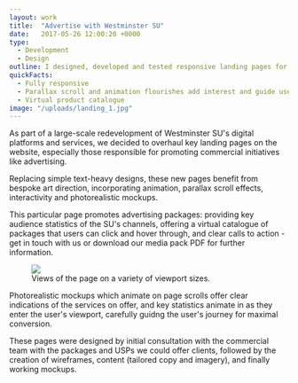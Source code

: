 ```yaml
---
layout: work
title:  "Advertise with Westminster SU"
date:   2017-05-26 12:00:20 +0000
type: 
  - Development
  - Design
outline: I designed, developed and tested responsive landing pages for Westminster Students' Union to promote commercial services to clients.
quickFacts:
  - Fully responsive
  - Parallax scroll and animation flourishes add interest and guide user journey
  - Virtual product catalogue
image: "/uploads/landing_1.jpg"
---
```


As part of a large-scale redevelopment of Westminster SU's digital platforms and services, we decided to overhaul key landing pages on the website, especially those responsible for promoting commercial initiatives like advertising.

Replacing simple text-heavy designs, these new pages benefit from bespoke art direction, incorporating animation, parallax scroll effects, interactivity and photorealistic mockups.

This particular page promotes advertising packages: providing key audience statistics of the SU's channels, offering a virtual catalogue of packages that users can click and hover through, and clear calls to action - get in touch with us or download our media pack PDF for further information.

<figure>
  <img src="/uploads/landing_2.jpg"/>
  <figcaption>Views of the page on a variety of viewport sizes.</figcaption>
</figure>

Photorealistic mockups which animate on page scrolls offer clear indications of the services on offer, and key statistics animate in as they enter the user's viewport, carefully guidng the user's journey for maximal conversion.

These pages were designed by initial consultation with the commercial team with the packages and USPs we could offer clients, followed by the creation of wireframes, content (tailored copy and imagery), and finally working mockups.
